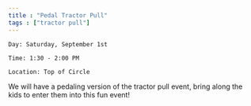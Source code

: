 ```yaml
---
title : "Pedal Tractor Pull"
tags : ["tractor pull"]
---
```


`Day: Saturday, September 1st`

`Time: 1:30 - 2:00 PM`

`Location: Top of Circle`

We will have a pedaling version of the tractor pull event, bring along the kids to enter them into this fun event!